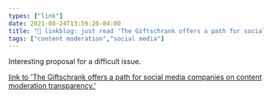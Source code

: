 ```yaml
---
types: ["link"]
date: 2021-08-24T13:59:20-04:00
title: "🔗 linkblog: just read 'The Giftschrank offers a path for social media companies on content moderation transparency.'"
tags: ["content moderation","social media"]
---
```

Interesting proposal for a difficult issue.
 
[link to 'The Giftschrank offers a path for social media companies on content moderation transparency.'](https://slate.com/technology/2021/08/social-media-content-moderation-giftschrank.html?via=rss)
